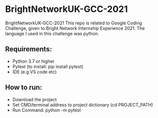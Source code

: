 # BrightNetworkUK-GCC-2021

BrightNetworkUK-GCC-2021
This repo is related to Google Coding Challenge, given to Bright Network Internship Experience 2021. 
The language I used in this challenge was python.

## Requirements:
- Python 3.7 or higher
- Pytest (to install: pip install pytest)
- IDE (e.g VS code etc)

## How to run:
- Download the project
- Set CMD/terminal address to project dictionary (cd PROJECT_PATH)
- Run Command: python -m pytest
